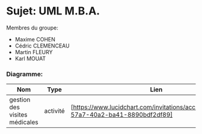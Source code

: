 # Sujet: UML M.B.A.

Membres du groupe:

  - Maxime COHEN
  - Cédric CLEMENCEAU
  - Martin FLEURY
  - Karl MOUAT

### Diagramme:

|                   Nom                |   Type   |                                       Lien                                         |
| ------------------------------------ | -------- | ---------------------------------------------------------------------------------- |
| gestion des visites médicales | activité | [https://www.lucidchart.com/invitations/accept/61654808-57a7-40a2-ba41-8890bdf2df89] |